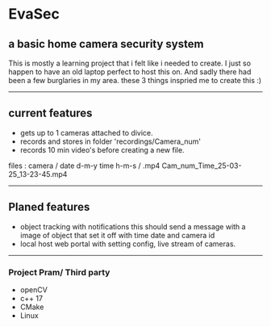 # EvaSec
a basic home camera security system
----
This is mostly a learning project that i felt like i needed to create. 
I just so happen to have an old laptop perfect to host this on. And sadly
there had been a few burglaries in my area. these 3 things inspried me to 
create this :)

---
## current features
- gets up to 1 cameras attached to divice. 
- records and stores in folder 'recordings/Camera_num' 
- records 10 min video's before creating a new file. 

files : camera / date d-m-y time h-m-s / .mp4
        Cam_num_Time_25-03-25_13-23-45.mp4

--- 
## Planed features
- object tracking with notifications this should send a message with a image of object that set it off with time date and camera id
- local host web portal with setting config, live stream of cameras.
  
---
### Project Pram/ Third party

- openCV
- c++ 17
- CMake
- Linux